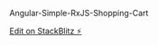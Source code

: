 Angular-Simple-RxJS-Shopping-Cart

[Edit on StackBlitz ⚡️](https://stackblitz.com/edit/angular-simple-rxjs-shopping-cart-example-hnhxcm)
